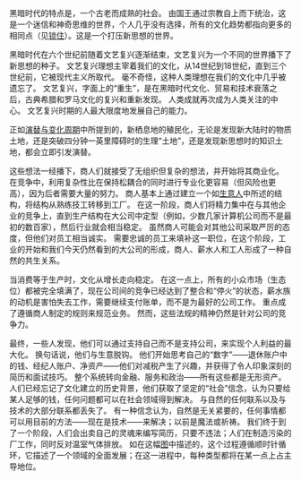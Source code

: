 黑暗时代的特点是，一个古老而成熟的社会。
由国王通过宗教自上而下统治，这是一个迷信和神奇思维的世界，个人几乎没有选择，所有的文化趋势都指向更多的相同点（见[锁住]()）。这是一个打压新思想的世界。

黑暗时代在六个世纪前随着文艺复兴逐渐结束，文艺复兴为一个不同的世界播下了新思想的种子。
文艺复兴理想主宰着我们的文化，从14世纪到18世纪，直到三个世纪前，它被现代主义所取代。
毫不奇怪，这种人类理想在我们的文化中几乎被遗忘了。
文艺复兴，字面上的“重生”，是在黑暗时代文化、贸易和技术衰落之后，古典希腊和罗马文化的复兴和重新发现。
人类成就再次成为人类关注的中心。
文艺复兴时期的人最大限度地发展自己的能力。

正如[演替与变化周期]()中所提到的，新栖息地的殖民化，无论是发现新大陆时的物质土地，还是突破四分钟一英里障碍时的生理“土地”，还是发现新思想时的知识土地，都会立即引发演替。

这些想法一经播下，商人们就接受了无组织但复杂的想法，并开始将其商业化。
在竞争中，利用复杂性比在保持松耦合的同时进行专业化更容易（但风险也更高），因为后者需要大量的努力。
商人基本上通过建立一个如[生意人]()中所述的结构，将结构从熟练技工转移到工厂。
在这一阶段，商人们将精力集中在与其他企业的竞争上，直到生产结构在大公司中定型（例如，少数几家计算机公司而不是最初的数百家），然后行业就会相当稳定。
虽然商人可能会对其他公司采取严厉的态度，但他们对员工相当诚实。
需要忠诚的员工来填补这一职位，在这个阶段，工业的开始和我们今天仍然看到的大公司的形成，商人、薪水人和工人形成了一种自然的共生关系。

当消费等于生产时，文化从增长走向稳定。
在这一点上，所有的小众市场（生态位）都被完全填满了，现在公司间的竞争已经达到了整合和“停火”的状态，薪水族的动机是害怕失去工作，需要继续支付账单，而不是为最好的公司工作。
重点成了遵循商人制定的规则来规范业务。
然而，这些法规的精神仍然是针对公司的竞争力。

最终，一些人发现，他们可以通过支持自己而不是支持公司，来实现个人利益的最大化。
换句话说，他们与生意脱钩。
他们开始思考自己的“数字”——退休账户中的钱、经纪人账户、净资产——他们对减税产生了兴趣，并获得了令人印象深刻的简历和面试技巧。
整个系统转向金融、服务和政治——所有这些都是无形资产。
人们已经忘记了文化建立的历史背景，他们获取了坚定的“社会”信念，认为只要给某人足够的钱，任何问题都可以在社会领域得到解决。
与自然的任何联系以及与技术的大部分联系都丢失了。
有一种信念认为，自然是无关紧要的，任何事情都可以用目前的方法——现在是技术——来解决；以前是魔法或祈祷。
我们终于到了一个阶段，人们会出卖自己的灵魂来编写简历，只要不违法；人们在制造污染的厂工作，同时反对温室气体排放。
如在这幅[图](../img/5-fig1.png)中描述的，这个过程遵循顺时针循环，它描述了一个领域的全面发展；在这一进程中，每种类型都将在某一点上占主导地位。